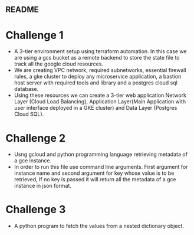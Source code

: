 ## README

# Challenge 1
* A 3-tier environment setup using terraform automation. In this case we are using a gcs bucket as a remote backend to store the state file to track all the google cloud resources.
* We are creating VPC network, required subnetworks, essential firewall rules, a gke cluster to deploy any microservice application, a bastion host server with required tools and library and a postgres cloud sql database.
* Using these resources we can create a 3-tier web application Network Layer (Cloud Load Balancing), Application Layer(Main Application with user interface deployed in a GKE cluster) and Data Layer (Postgres Cloud SQL).

# Challenge 2
* Usng gcloud and python programming language retrieving metadata of a gce instance.
* In order to run this file use command line arguments. First argument for instance name and second argument for key whose value is to be retrieved, If no key is passed it will return all the metadata of a gce instance in json format.

# Challenge 3
* A python program to fetch the values from a nested dictionary object.
